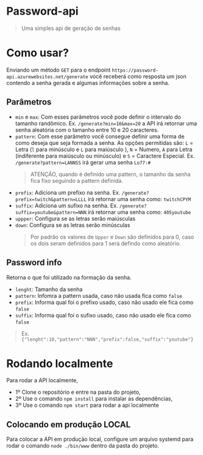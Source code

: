 # Password-api
> Uma simples api de geração de senhas

# Como usar?
Enviando um método `GET` para o endpoint `https://password-api.azurewebsites.net/generate` você receberá como resposta um json contendo a senha gerada e algumas informações sobre a senha.

## Parâmetros
- `min` e `max`: Com esses parâmetros você pode definir o intervalo do tamanho randômico. Ex. `/generate?min=10&max=20` a API irá retornar uma senha aleatória com o tamanho entre 10 e 20 caracteres.
- `pattern`: Com esse parâmetro você consegue definir uma forma de como deseja que seja formada a senha. As opções permitidas são: `L` = Letra (`l` para minúsculo e `L` para maiúsculo ), `N` = Numero, `A` para Letra (indiferente para maiúsculo ou minúsculo) e `S` = Caractere Especial. Ex. `/generate?pattern=LANNSS` irá gerar uma senha `Lo77:#`
    > ATENÇÃO, quando é definido uma pattern, o tamanho da senha fica fixo seguindo a pattern definida.
- `prefix`: Adiciona um prefixo na senha. Ex. `/generate?prefix=twitch&pattern=LLLL` irá retornar uma senha como: `twitchCPYM`
- `suffix`: Adiciona um sufixo na senha. Ex. `/generate?suffix=youtube&pattern=NNN` irá retornar uma senha como: `405youtube`
- `uppper`: Configura se as letras serão maiúsculas
- `down`: Configura se as letras serão minúsculas 
    > Por padrão os valores de `Upper` e `Down` são definidos para 0, caso os dois seram definidos para 1 será defindo como aleatório.
## Password info
Retorna o que foi utilizado na formação da senha.
- `lenght`: Tamanho da senha
- `pattern`: Infomra a pattern usada, caso não usada fica como `false`
- `prefix`: Informa qual foi o prefixo usado, caso não usado ele fica como `false`
- `suffix`: Informa qual foi o sufixo usado, caso não usado ele fica como `false`

> Ex. `{"lenght":10,"pattern":"NNN","prefix":false,"suffix":"youtube"}`

# Rodando localmente
Para rodar a API localmente, 
- 1º Clone o repositório e entre na pasta do projeto,
- 2º Use o comando `npm install` para instalar as dependências,
- 3º Use o comando `npm start` para rodar a api localmente

## Colocando em produção LOCAL
Para colocar a API em produção local, configure um arquivo systemd para rodar o comando `node ./bin/www` dentro da pasta do projeto.